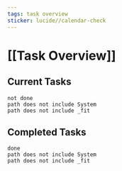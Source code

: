 ```yaml
---
tags: task overview
sticker: lucide//calendar-check
---
```


# [[Task Overview]]

## Current Tasks

```tasks
not done
path does not include System
path does not include _fit
```

## Completed Tasks

```tasks
done
path does not include System
path does not include _fit
```
